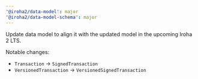 ```yaml
---
'@iroha2/data-model': major
'@iroha2/data-model-schema': major
---
```


Update data model to align it with the updated model in the upcoming Iroha 2 LTS.

Notable changes:

- `Transaction` → `SignedTransaction`
- `VersionedTransaction` → `VersionedSignedTransaction`
